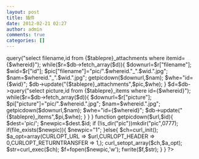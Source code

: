 ```yaml
---
layout: post
title: 插件
date: 2012-02-21 02:27
author: admin
comments: true
categories: []
---
```

<?php
function getpics($params){
if(extension_loaded('curl')) {
include(AK_ROOT.'/configs/config.inc.php');
$whereid=$params["id"];
global $db;
$d=$db->query("select filename,id from {$tablepre}_attachments where itemid={$whereid}");
while($r=$db->fetch_array($d)){
$downurl=$r["filename"];
$wid=$r["id"];
$pic["filename"]="pic/".$whereid."_".$wid.".jpg";
$nam=$whereid."_".$wid.".jpg";
getpicdown($downurl,$nam);
$whe="id={$wid}";
$db->update("{$tablepre}_attachments",$pic,$whe);
}
$d=$db->query("select picture,id from {$tablepre}_items where id={$whereid}");
while($r=$db->fetch_array($d)){
$downurl=$r["picture"];
$pi["picture"]="pic/".$whereid.".jpg";
$nam=$whereid.".jpg";
getpicdown($downurl,$nam);
$whe="id={$whereid}";
$db->update("{$tablepre}_items",$pi,$whe);
}
}
}
function getpicdown($url,$id){
$dest='pic/';
$newpic=$dest.$id;
if (!is_dir("pic"))mkdir("pic",0777);
if(file_exists($newpic)){
$newpic="1";
}else{
$ch=curl_init();
$a_opt=array(CURLOPT_URL => $url,CURLOPT_HEADER => 0,CURLOPT_RETURNTRANSFER => 1,);
curl_setopt_array($ch,$a_opt);
$str=curl_exec($ch);
$f=fopen($newpic,'w');
fwrite($f,$str);
}
}
?>
